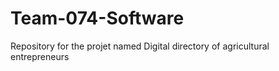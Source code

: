 # Team-074-Software
Repository for the projet named Digital directory of agricultural entrepreneurs
